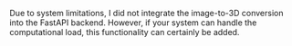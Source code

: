 Due to system limitations, I did not integrate the image-to-3D conversion into the FastAPI backend. However, if your system can handle the computational load, this functionality can certainly be added.